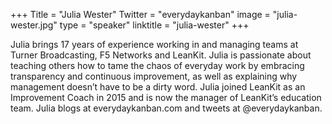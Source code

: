 +++
Title = "Julia Wester"
Twitter = "everydaykanban"
image = "julia-wester.jpg"
type = "speaker"
linktitle = "julia-wester"
+++

Julia brings 17 years of experience working in and managing teams at Turner Broadcasting, F5 Networks and LeanKit. Julia is passionate about teaching others how to tame the chaos of everyday work by embracing transparency and continuous improvement, as well as explaining why management doesn’t have to be a dirty word. Julia joined LeanKit as an Improvement Coach in 2015 and is now the manager of LeanKit’s education team. Julia blogs at everydaykanban.com and tweets at @everydaykanban.
